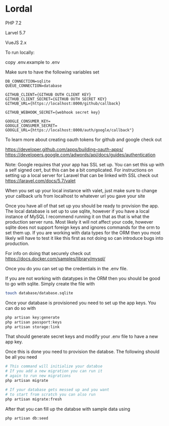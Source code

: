 # Lordal

PHP 7.2

Larvel 5.7

VueJS 2.x

To run locally:

copy .env.example to .env

Make sure to have the following variables set
```
DB_CONNECTION=sqlite
QUEUE_CONNECTION=database

GITHUB_CLIENT={GITHUB OUTH CLIENT KEY}
GITHUB_CLIENT_SECRET={GITHUB OUTH SECRET KEY}
GITHUB_URL={https://localhost:8000/github/callback}

GITHUB_WEBHOOK_SECRET={webhook secret key}

GOOGLE_CONSUMER_KEY=
GOOGLE_CONSUMER_SECRET=
GOOGLE_URL={https://localhost:8000/auth/google/callback"}
```

To learn more about creating oauth tokens for github and google check out

https://developer.github.com/apps/building-oauth-apps/
https://developers.google.com/adwords/api/docs/guides/authentication

Note: Google requires that your app has SSL set up. You can set this up with a self signed cert, but this can be a bit complicated. For instructions on setting up a local server for Laravel that can be linked with SSL check out https://laravel.com/docs/5.7/valet

When you set up your local instance with valet, just make sure to change your callback urls from localhost to whatever url you gave your site

Once you have all of that set up you should be ready to provision the app. The local database is set up to use sqlite, however if you have a local instance of MySQL I recommend running it on that as that is what the production server runs. Most likely it will not affect your code, however sqlite does not support foreign keys and ignores commands for the orm to set them up. If you are working with data types for the ORM then you most likely will have to test it like this first as not doing so can introduce bugs into production. 

For info on doing that securely check out
https://docs.docker.com/samples/library/mysql/

Once you do you can set up the credentials in the .env file. 

If you are not working with datatypes in the ORM then you should be good to go with sqlite. Simply create the file with 

```bash
touch database/database.sqlite
```

Once your database is provisioned you need to set up the app keys. You can do so with 

```bash
php artisan key:generate
php artisan passport:keys
php artisan storage:link
```

That should generate secret keys and modify your .env file to have a new app key. 

Once this is done you need to provision the databse. The following should be all you need

```bash
# This command will initialize your databse
# If you add a new migration you can run it 
# again to run new migrations
php artisan migrate

# If your database gets messed up and you want 
# to start from scratch you can also run
php artisan migrate:fresh
```

After that you can fill up the databse with sample data using

```bash
php artisan db:seed
```